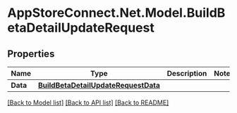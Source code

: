 # AppStoreConnect.Net.Model.BuildBetaDetailUpdateRequest

## Properties

Name | Type | Description | Notes
------------ | ------------- | ------------- | -------------
**Data** | [**BuildBetaDetailUpdateRequestData**](BuildBetaDetailUpdateRequestData.md) |  | 

[[Back to Model list]](../README.md#documentation-for-models) [[Back to API list]](../README.md#documentation-for-api-endpoints) [[Back to README]](../README.md)

